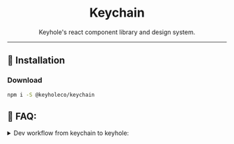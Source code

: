 <h1 align="center">
  Keychain
</h1>
<p align="center">Keyhole's react component library and design system.</p>

---

## 🔧 Installation

### Download

```bash
npm i -S @keyholeco/keychain
```

## 🤔 FAQ:

<details>
  <summary>
    Dev workflow from keychain to keyhole:
  </summary>

- clone a version of keychain locally:
```bash
git clone git@github.com:keyholeco/keychain.git
```
- link your local version of keychain to your global npm modules
```bash
cd path/to/keychain
npm link
```
- link your global version of keychain to keyhole
```bash
cd path/to/keyhole/app
npm link @keyholeco/keychain
```
- restart your dev server
```bash
npm run dev
```
- success! editing your keychain components will automagically apply to keyhole!
</details>